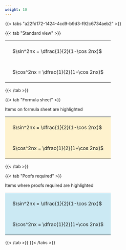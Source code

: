 ```yaml
---
weight: 10
---
```


{{< tabs "a22fd172-1424-4cd9-b9d3-f92c6734aeb2" >}}

{{< tab "Standard view" >}}

<style type="text/css">
#T_02a5d th.col_heading {
  text-align: left;
  font-size: 1em;
}
#T_02a5d td {
  text-align: left;
  font-size: 1em;
  padding: 1.5em;
}
</style>
<table id="T_02a5d">
  <thead>
  </thead>
  <tbody>
    <tr>
      <td id="T_02a5d_row0_col0" class="data row0 col0" >$\sin^2nx = \dfrac{1}{2}(1-\cos 2nx)$</td>
    </tr>
    <tr>
      <td id="T_02a5d_row1_col0" class="data row1 col0" >$\cos^2nx = \dfrac{1}{2}(1+\cos 2nx)$</td>
    </tr>
  </tbody>
</table>
{{< /tab >}}

{{< tab "Formula sheet" >}}

Items on formula sheet are highlighted 
<br>
<style type="text/css">
#T_16537 th.col_heading {
  text-align: left;
  font-size: 1em;
}
#T_16537 td {
  text-align: left;
  font-size: 1em;
  padding: 1.5em;
}
#T_16537_row0_col0, #T_16537_row1_col0 {
  background-color: rgba(255,194,10, 0.2);
}
</style>
<table id="T_16537">
  <thead>
  </thead>
  <tbody>
    <tr>
      <td id="T_16537_row0_col0" class="data row0 col0" >$\sin^2nx = \dfrac{1}{2}(1-\cos 2nx)$</td>
    </tr>
    <tr>
      <td id="T_16537_row1_col0" class="data row1 col0" >$\cos^2nx = \dfrac{1}{2}(1+\cos 2nx)$</td>
    </tr>
  </tbody>
</table>
{{< /tab >}}

{{< tab "Poofs required" >}}

Items where proofs required are highlighted 
<br>
<style type="text/css">
#T_0738d th.col_heading {
  text-align: left;
  font-size: 1em;
}
#T_0738d td {
  text-align: left;
  font-size: 1em;
  padding: 1.5em;
}
#T_0738d_row0_col0, #T_0738d_row1_col0 {
  background-color: rgba(0,150,200, 0.2);
}
</style>
<table id="T_0738d">
  <thead>
  </thead>
  <tbody>
    <tr>
      <td id="T_0738d_row0_col0" class="data row0 col0" >$\sin^2nx = \dfrac{1}{2}(1-\cos 2nx)$</td>
    </tr>
    <tr>
      <td id="T_0738d_row1_col0" class="data row1 col0" >$\cos^2nx = \dfrac{1}{2}(1+\cos 2nx)$</td>
    </tr>
  </tbody>
</table>
{{< /tab >}}
{{< /tabs >}}